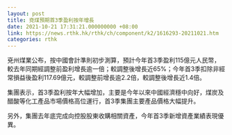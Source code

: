 ```yaml
---
layout: post
title: 兗煤預期首3季盈利按年增長
date: 2021-10-21 17:31:21.000000000 +08:00
link: https://news.rthk.hk/rthk/ch/component/k2/1616293-20211021.htm
categories: rthk
---
```


兗州煤業公布，按中國會計準則初步測算，預計今年首3季盈利115億元人民幣，較去年同期經調整前盈利增長逾一倍；較調整後增長近65%；今年首3季扣除非經常損益後盈利117.69億元，較調整前增長逾2.2倍，較調整後增長近1.4倍。

集團表示，首3季盈利按年大幅增加，主要是今年以來中國經濟穩中向好，煤炭及醋酸等化工產品市場價格高位運行，首3季集團主要產品價格大幅提升。

另外，集團去年底完成向控股股東收購相關資產，今年首3季新增資產業績表現優異。
